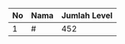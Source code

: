 | No | Nama            | Jumlah Level |
|----|-----------------|--------------|
| 1  | #    |    452        |
